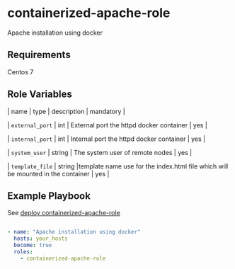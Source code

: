 containerized-apache-role
=========

Apache installation using docker

Requirements
------------

Centos 7

Role Variables
--------------

| name | type | description | mandatory |

| `external_port`         | int    | External port the httpd docker container                                           |   yes  |
                                                 
| `internal_port`         | int    | Internal port the httpd docker container                                           |   yes     |

| `system_user`           | string | The system user of remote nodes                                                    |   yes     |

| `template_file`         | string |template name use for the index.html file which will be mounted in the container  | yes |



Example Playbook 
----------------
See  [deploy containerized-apache-role](https://github.com/abdel-dialo/mini-projet-ansible)

```yaml

- name: "Apache installation using docker"
  hosts: your_hosts
  become: true
  roles:
    - containerized-apache-role


```



